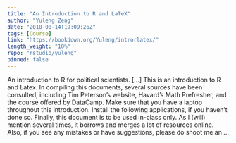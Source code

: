 ```yaml
---
title: "An Introduction to R and LaTeX"
author: "Yuleng Zeng"
date: "2018-08-14T19:09:26Z"
tags: [Course]
link: "https://bookdown.org/Yuleng/introrlatex/"
length_weight: "10%"
repo: "rstudio/yuleng"
pinned: false
---
```


An introduction to R for political scientists. [...] This is an introduction to R and Latex. In compiling this documents, several sources have been consulted, including Tim Peterson’s website, Havard’s Math Prefresher, and the course offered by DataCamp. Make sure that you have a laptop throughout this introduction. Install the following applications, if you haven’t done so. Finally, this document is to be used in-class only. As I (will) mention several times, it borrows and merges a lot of resources online. Also, if you see any mistakes or have suggestions, please do shoot me an ...
